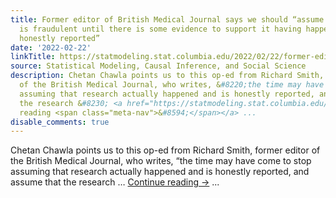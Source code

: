 ```yaml
---
title: Former editor of British Medical Journal says we should “assume that the research
  is fraudulent until there is some evidence to support it having happened and been
  honestly reported”
date: '2022-02-22'
linkTitle: https://statmodeling.stat.columbia.edu/2022/02/22/former-editor-of-british-medical-journal-says-we-should-assume-that-the-research-is-fraudulent-until-there-is-some-evidence-to-support-it-having-happened-and-been-honestly-reported/
source: Statistical Modeling, Causal Inference, and Social Science
description: Chetan Chawla points us to this op-ed from Richard Smith, former editor
  of the British Medical Journal, who writes, &#8220;the time may have come to stop
  assuming that research actually happened and is honestly reported, and assume that
  the research &#8230; <a href="https://statmodeling.stat.columbia.edu/2022/02/22/former-editor-of-british-medical-journal-says-we-should-assume-that-the-research-is-fraudulent-until-there-is-some-evidence-to-support-it-having-happened-and-been-honestly-reported/">Continue
  reading <span class="meta-nav">&#8594;</span></a> ...
disable_comments: true
---
```

Chetan Chawla points us to this op-ed from Richard Smith, former editor of the British Medical Journal, who writes, &#8220;the time may have come to stop assuming that research actually happened and is honestly reported, and assume that the research &#8230; <a href="https://statmodeling.stat.columbia.edu/2022/02/22/former-editor-of-british-medical-journal-says-we-should-assume-that-the-research-is-fraudulent-until-there-is-some-evidence-to-support-it-having-happened-and-been-honestly-reported/">Continue reading <span class="meta-nav">&#8594;</span></a> ...